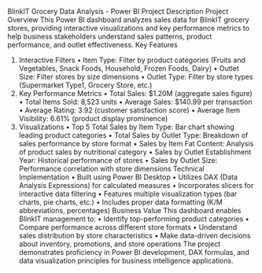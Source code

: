 BlinkIT Grocery Data Analysis - Power BI Project Description
Project Overview
This Power BI dashboard analyzes sales data for BlinkIT grocery stores, providing interactive visualizations and key performance metrics to help business stakeholders understand sales patterns, product performance, and outlet effectiveness.
Key Features
1. Interactive Filters
•	Item Type: Filter by product categories (Fruits and Vegetables, Snack Foods, Household, Frozen Foods, Dairy)
•	Outlet Size: Filter stores by size dimensions
•	Outlet Type: Filter by store types (Supermarket Type1, Grocery Store, etc.)
2. Key Performance Metrics
•	Total Sales: $1.20M (aggregate sales figure)
•	Total Items Sold: 8,523 units
•	Average Sales: $140.99 per transaction
•	Average Rating: 3.92 (customer satisfaction score)
•	Average Item Visibility: 6.61% (product display prominence)
3. Visualizations
•	Top 5 Total Sales by Item Type: Bar chart showing leading product categories
•	Total Sales by Outlet Type: Breakdown of sales performance by store format
•	Sales by Item Fat Content: Analysis of product sales by nutritional category
•	Sales by Outlet Establishment Year: Historical performance of stores
•	Sales by Outlet Size: Performance correlation with store dimensions
Technical Implementation
•	Built using Power BI Desktop
•	Utilizes DAX (Data Analysis Expressions) for calculated measures
•	Incorporates slicers for interactive data filtering
•	Features multiple visualization types (bar charts, pie charts, etc.)
•	Includes proper data formatting (K/M abbreviations, percentages)
Business Value
This dashboard enables BlinkIT management to:
•	Identify top-performing product categories
•	Compare performance across different store formats
•	Understand sales distribution by store characteristics
•	Make data-driven decisions about inventory, promotions, and store operations
The project demonstrates proficiency in Power BI development, DAX formulas, and data visualization principles for business intelligence applications.
